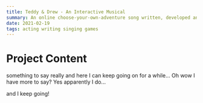 ```yaml
---
title: Teddy & Drew - An Interactive Musical
summary: An online choose-your-own-adventure song written, developed and produced by Jackson Seib & Lee-Orr
date: 2021-02-19
tags: acting writing singing games
---
```


# Project Content

something to say really and here I can keep going on for a while...
Oh wow I have more to say? Yes apparently I do...

and I keep going!